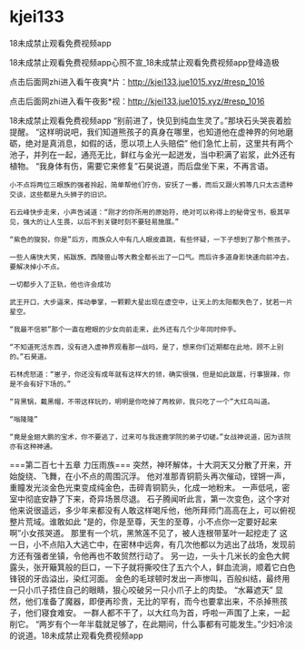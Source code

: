 # kjei133
18未成禁止观看免费视频app

18未成禁止观看免费视频app心照不宣_18未成禁止观看免费视频app登峰造极

点击后面网zhi进入看午夜爽*片：http://kjei133.jue1015.xyz/#resp_1016

点击后面网zhi进入看午夜影*视：http://kjei133.jue1015.xyz/#resp_1016

18未成禁止观看免费视频app    “别前进了，快见到纯血生灵了。”那块石头哭丧着脸提醒。    “这样明说吧，我们知道熊孩子的真身在哪里，也知道他在虚神界的何地磨砺，绝对是真消息，如假的话，愿以项上人头赔偿”    他们急忙上前，这里共有两个池子，并列在一起，通亮无比，鲜红与金光一起迸发，当中积满了岩浆，此外还有植物。    “我身体有伤，需要它来修复”石昊说道，而后盘坐下来，不再言语。

    小不点将两位三眼族的强者拎起，简单帮他们疗伤，安抚了一番，而后又跟火鸦等几只太古遗种交谈，这些都是九头狮子的旧识。

    石云峰快步走来，小声告诫道：“刚才的你所用的原始符，绝对可以称得上的秘骨宝书，极其罕见，强大的让人生畏，以后不到关键时刻不要轻易施展。”

    “紫色的狻猊，你是”后方，雨族众人中有几人眼皮直跳，有些怀疑，一下子想到了那个熊孩子。

    一些人痛快大笑，拓跋族、西陵兽山等大教全都长出了一口气。而后许多道身影快速向前冲去，要解决掉小不点。

    一切都步入了正轨，他也许会成功

    武王开口，大步逼来，挥动拳掌，一颗颗大星出现在虚空中，让天上的太阳都失色了，犹若一片星空。

    “我最不信邪”那个一直在瞪眼的少女向前走来，此外还有几个少年同时仲手。

    “不知道死活东西，没有进入虚神界观看那一战吗，是了，想来你们近期都在此地，顾不上别的。”石昊道。

    石林虎怒道：“崽子，你还没有成年就有这样大的领，确实很强，但是如此跋扈，行事狠辣，你是不会有好下场的。”

    “背黑锅，戴黑帽，不带这样玩的，明明是你吃掉了两枚卵，我只吃了一个”大红鸟叫道。

    “嗡隆隆”

    “竟是金翅大鹏的宝术，你不要逃了，过来可与我逐鹿学院的弟子切磋。”女战神说道，因为该院亦有这种神通。

===第二百七十五章 力压雨族===    突然，神环解体，十大洞天又分散了开来，开始旋绕、飞舞，在小不点的周围沉浮。    他对准那青铜箭头再次催动，铿锵一声，重瞳发光淡金色光束变成纯金色，击碎青铜箭头，化成一地粉末。    一声低吼，密室中彻底安静了下来，奇异场景尽退。    石子腾闻听此言，第一次变色，这个字对他来说很遥远，多少年来都没有人敢这样喝斥他，他所拜师门高高在上，可以俯视整片荒域。谁敢如此    “是的，你是至尊，天生的至尊，小不点你一定要好起来啊”小女孩哭道。    那里有一个坑，黑煞莲不见了，被人连根带茎叶一起挖走了    这一日，小不点陷入大逃亡中，在密林中远奔，有几次他都以为逃出了战场，发现前方还有强者坐镇，令他再也不敢贸然行动了。    另一边，一头十几米长的金色大鳄露头，张开簸箕般的巨口，一下子就将撕咬住了五六个人，鲜血流淌，顺着它白色锋锐的牙齿溢出，染红河面。    金色的毛球顿时发出一声惨叫，百般纠结，最终用一只小爪子捂住自己的眼睛，狠心咬破另一只小爪子上的肉垫。    “水幕遮天”    显然，他们准备了魔器，即便再珍贵，无比的罕有，而今也要拿出来，不杀掉熊孩子，他们寝食难安。    一群人都不干了，以大红鸟为首，呼啦一声围了上来，一起削它。    “两岁有个一年半载就足够了，在此期间，什么事都有可能发生。”少妇冷淡的说道。18未成禁止观看免费视频app
